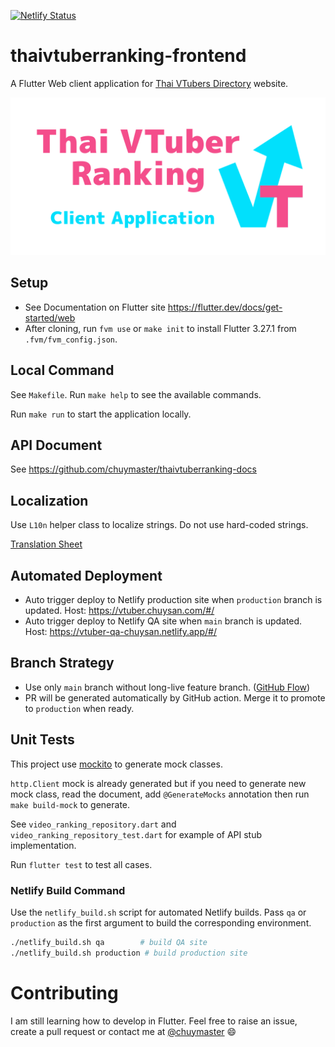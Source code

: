 [![Netlify Status](https://api.netlify.com/api/v1/badges/3f342da2-0855-4157-8aa3-985a78c1bf64/deploy-status)](https://app.netlify.com/sites/vtuber-chuysan/deploys)

# thaivtuberranking-frontend

A Flutter Web client application for [Thai VTubers Directory](https://vtuber.chuysan.com/) website.

![](docs/repository-open-graph.png)

## Setup

- See Documentation on Flutter site https://flutter.dev/docs/get-started/web
- After cloning, run `fvm use` or `make init` to install Flutter 3.27.1 from `.fvm/fvm_config.json`.

## Local Command

See `Makefile`. Run `make help` to see the available commands.

Run `make run` to start the application locally.

## API Document

See https://github.com/chuymaster/thaivtuberranking-docs

## Localization

Use `L10n` helper class to localize strings. Do not use hard-coded strings.

[Translation Sheet](https://docs.google.com/spreadsheets/d/19jNewC37ThjRGWCsf2ZScjiJtmKtincxIK3l0F5XuGc/edit#gid=0)

## Automated Deployment

- Auto trigger deploy to Netlify production site when `production` branch is updated. Host: https://vtuber.chuysan.com/#/
- Auto trigger deploy to Netlify QA site when `main` branch is updated. Host: https://vtuber-qa-chuysan.netlify.app/#/

## Branch Strategy

- Use only `main` branch without long-live feature branch. ([GitHub Flow](https://www.flagship.io/git-branching-strategies/))
- PR will be generated automatically by GitHub action. Merge it to promote to `production` when ready.

## Unit Tests

This project use [mockito](https://pub.dev/packages/mockito) to generate mock classes.

`http.Client` mock is already generated but if you need to generate new mock class, read the document, add `@GenerateMocks` annotation then run `make build-mock` to generate.

See `video_ranking_repository.dart` and `video_ranking_repository_test.dart` for example of API stub implementation.

Run `flutter test` to test all cases.

### Netlify Build Command

Use the `netlify_build.sh` script for automated Netlify builds. Pass `qa` or
`production` as the first argument to build the corresponding environment.

```bash
./netlify_build.sh qa        # build QA site
./netlify_build.sh production # build production site
```

# Contributing

I am still learning how to develop in Flutter. Feel free to raise an issue, create a pull request or contact me at [@chuymaster](https://twitter.com/chuymaster) 😄
